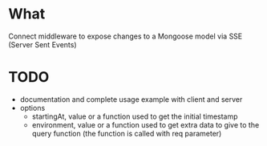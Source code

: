 # What
Connect middleware to expose changes to a Mongoose model via SSE (Server Sent Events)

# TODO
* documentation and complete usage example with client and server
* options
  * startingAt, value or a function used to get the initial timestamp
  * environment, value or a function used to get extra data to give to the query function (the function is called with req parameter)
